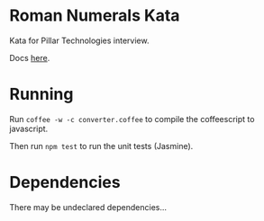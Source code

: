 Roman Numerals Kata
===

Kata for Pillar Technologies interview.

Docs [here](http://agilekatas.co.uk/katas/romannumerals-kata).

# Running
Run
 `coffee -w -c converter.coffee`
to compile the coffeescript to javascript.

Then run `npm test` to run the unit tests (Jasmine).

# Dependencies
There may be undeclared dependencies...

